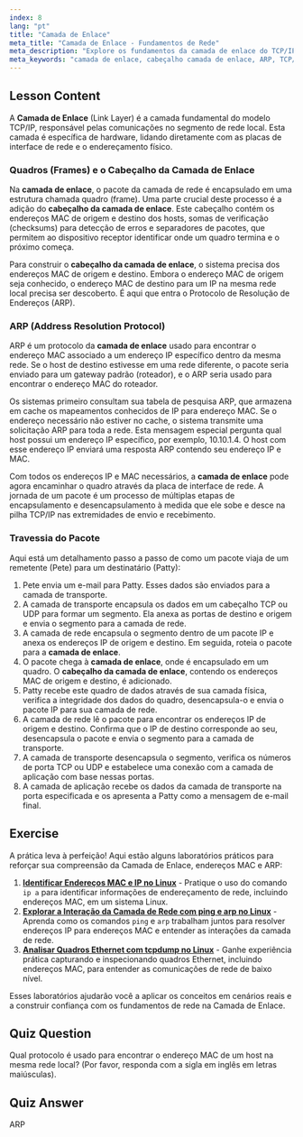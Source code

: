 ```yaml
---
index: 8
lang: "pt"
title: "Camada de Enlace"
meta_title: "Camada de Enlace - Fundamentos de Rede"
meta_description: "Explore os fundamentos da camada de enlace do TCP/IP. Aprenda como o cabeçalho da camada de enlace é construído, como o ARP resolve endereços IP para endereços MAC e o processo de travessia de pacotes em uma rede local."
meta_keywords: "camada de enlace, cabeçalho camada de enlace, ARP, TCP/IP, endereço MAC, fundamentos de rede, rede Linux, travessia de pacotes, protocolo de resolução de endereços"
---
```


## Lesson Content

A **Camada de Enlace** (Link Layer) é a camada fundamental do modelo TCP/IP, responsável pelas comunicações no segmento de rede local. Esta camada é específica de hardware, lidando diretamente com as placas de interface de rede e o endereçamento físico.

### Quadros (Frames) e o Cabeçalho da Camada de Enlace

Na **camada de enlace**, o pacote da camada de rede é encapsulado em uma estrutura chamada quadro (frame). Uma parte crucial deste processo é a adição do **cabeçalho da camada de enlace**. Este cabeçalho contém os endereços MAC de origem e destino dos hosts, somas de verificação (checksums) para detecção de erros e separadores de pacotes, que permitem ao dispositivo receptor identificar onde um quadro termina e o próximo começa.

Para construir o **cabeçalho da camada de enlace**, o sistema precisa dos endereços MAC de origem e destino. Embora o endereço MAC de origem seja conhecido, o endereço MAC de destino para um IP na mesma rede local precisa ser descoberto. É aqui que entra o Protocolo de Resolução de Endereços (ARP).

### ARP (Address Resolution Protocol)

ARP é um protocolo da **camada de enlace** usado para encontrar o endereço MAC associado a um endereço IP específico dentro da mesma rede. Se o host de destino estivesse em uma rede diferente, o pacote seria enviado para um gateway padrão (roteador), e o ARP seria usado para encontrar o endereço MAC do roteador.

Os sistemas primeiro consultam sua tabela de pesquisa ARP, que armazena em cache os mapeamentos conhecidos de IP para endereço MAC. Se o endereço necessário não estiver no cache, o sistema transmite uma solicitação ARP para toda a rede. Esta mensagem especial pergunta qual host possui um endereço IP específico, por exemplo, 10.10.1.4. O host com esse endereço IP enviará uma resposta ARP contendo seu endereço IP e MAC.

Com todos os endereços IP e MAC necessários, a **camada de enlace** pode agora encaminhar o quadro através da placa de interface de rede. A jornada de um pacote é um processo de múltiplas etapas de encapsulamento e desencapsulamento à medida que ele sobe e desce na pilha TCP/IP nas extremidades de envio e recebimento.

### Travessia do Pacote

Aqui está um detalhamento passo a passo de como um pacote viaja de um remetente (Pete) para um destinatário (Patty):

1. Pete envia um e-mail para Patty. Esses dados são enviados para a camada de transporte.
2. A camada de transporte encapsula os dados em um cabeçalho TCP ou UDP para formar um segmento. Ela anexa as portas de destino e origem e envia o segmento para a camada de rede.
3. A camada de rede encapsula o segmento dentro de um pacote IP e anexa os endereços IP de origem e destino. Em seguida, roteia o pacote para a **camada de enlace**.
4. O pacote chega à **camada de enlace**, onde é encapsulado em um quadro. O **cabeçalho da camada de enlace**, contendo os endereços MAC de origem e destino, é adicionado.
5. Patty recebe este quadro de dados através de sua camada física, verifica a integridade dos dados do quadro, desencapsula-o e envia o pacote IP para sua camada de rede.
6. A camada de rede lê o pacote para encontrar os endereços IP de origem e destino. Confirma que o IP de destino corresponde ao seu, desencapsula o pacote e envia o segmento para a camada de transporte.
7. A camada de transporte desencapsula o segmento, verifica os números de porta TCP ou UDP e estabelece uma conexão com a camada de aplicação com base nessas portas.
8. A camada de aplicação recebe os dados da camada de transporte na porta especificada e os apresenta a Patty como a mensagem de e-mail final.

## Exercise

A prática leva à perfeição! Aqui estão alguns laboratórios práticos para reforçar sua compreensão da Camada de Enlace, endereços MAC e ARP:

1. **[Identificar Endereços MAC e IP no Linux](https://labex.io/pt/labs/comptia-identify-mac-and-ip-addresses-in-linux-592731)** - Pratique o uso do comando `ip a` para identificar informações de endereçamento de rede, incluindo endereços MAC, em um sistema Linux.
2. **[Explorar a Interação da Camada de Rede com ping e arp no Linux](https://labex.io/pt/labs/comptia-explore-network-layer-interaction-with-ping-and-arp-in-linux-592746)** - Aprenda como os comandos `ping` e `arp` trabalham juntos para resolver endereços IP para endereços MAC e entender as interações da camada de rede.
3. **[Analisar Quadros Ethernet com tcpdump no Linux](https://labex.io/pt/labs/comptia-analyze-ethernet-frames-with-tcpdump-in-linux-592765)** - Ganhe experiência prática capturando e inspecionando quadros Ethernet, incluindo endereços MAC, para entender as comunicações de rede de baixo nível.

Esses laboratórios ajudarão você a aplicar os conceitos em cenários reais e a construir confiança com os fundamentos de rede na Camada de Enlace.

## Quiz Question

Qual protocolo é usado para encontrar o endereço MAC de um host na mesma rede local? (Por favor, responda com a sigla em inglês em letras maiúsculas).

## Quiz Answer

ARP
